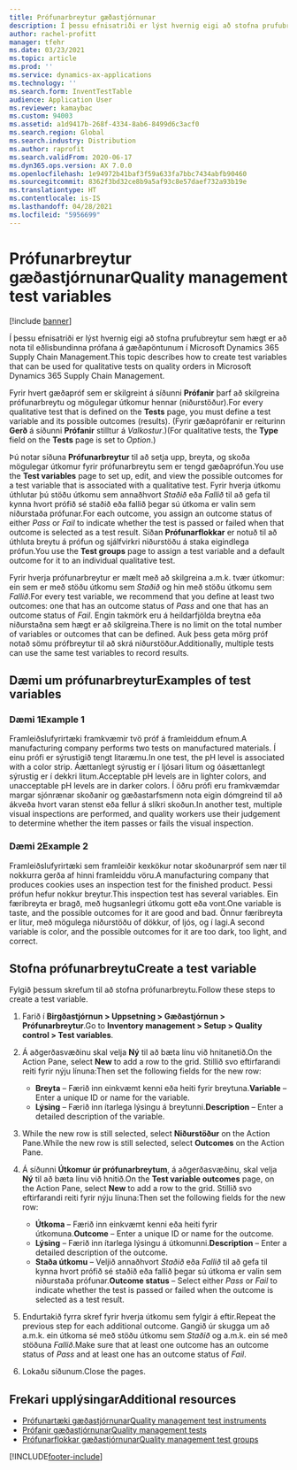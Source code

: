 ```yaml
---
title: Prófunarbreytur gæðastjórnunar
description: Í þessu efnisatriði er lýst hvernig eigi að stofna prufubreytur sem hægt er að nota til eðlisbundinna prófana á gæðapöntunum í Microsoft Dynamics 365 Supply Chain Management.
author: rachel-profitt
manager: tfehr
ms.date: 03/23/2021
ms.topic: article
ms.prod: ''
ms.service: dynamics-ax-applications
ms.technology: ''
ms.search.form: InventTestTable
audience: Application User
ms.reviewer: kamaybac
ms.custom: 94003
ms.assetid: a1d9417b-268f-4334-8ab6-8499d6c3acf0
ms.search.region: Global
ms.search.industry: Distribution
ms.author: raprofit
ms.search.validFrom: 2020-06-17
ms.dyn365.ops.version: AX 7.0.0
ms.openlocfilehash: 1e94972b41baf3f59a633fa7bbc7434abfb90460
ms.sourcegitcommit: 8362f3bd32ce8b9a5af93c8e57daef732a93b19e
ms.translationtype: HT
ms.contentlocale: is-IS
ms.lasthandoff: 04/28/2021
ms.locfileid: "5956699"
---
```

# <a name="quality-management-test-variables"></a><span data-ttu-id="60883-103">Prófunarbreytur gæðastjórnunar</span><span class="sxs-lookup"><span data-stu-id="60883-103">Quality management test variables</span></span>

[!include [banner](../includes/banner.md)]

<span data-ttu-id="60883-104">Í þessu efnisatriði er lýst hvernig eigi að stofna prufubreytur sem hægt er að nota til eðlisbundinna prófana á gæðapöntunum í Microsoft Dynamics 365 Supply Chain Management.</span><span class="sxs-lookup"><span data-stu-id="60883-104">This topic describes how to create test variables that can be used for qualitative tests on quality orders in Microsoft Dynamics 365 Supply Chain Management.</span></span>

<span data-ttu-id="60883-105">Fyrir hvert gæðapróf sem er skilgreint á síðunni **Prófanir** þarf að skilgreina prófunarbreytu og mögulegar útkomur hennar (niðurstöður).</span><span class="sxs-lookup"><span data-stu-id="60883-105">For every qualitative test that is defined on the **Tests** page, you must define a test variable and its possible outcomes (results).</span></span> <span data-ttu-id="60883-106">(Fyrir gæðaprófanir er reiturinn **Gerð** á síðunni **Prófanir** stilltur á *Valkostur*.)</span><span class="sxs-lookup"><span data-stu-id="60883-106">(For qualitative tests, the **Type** field on the **Tests** page is set to *Option*.)</span></span>

<span data-ttu-id="60883-107">Þú notar síðuna **Prófunarbreytur** til að setja upp, breyta, og skoða mögulegar útkomur fyrir prófunarbreytu sem er tengd gæðaprófun.</span><span class="sxs-lookup"><span data-stu-id="60883-107">You use the **Test variables** page to set up, edit, and view the possible outcomes for a test variable that is associated with a qualitative test.</span></span> <span data-ttu-id="60883-108">Fyrir hverja útkomu úthlutar þú stöðu útkomu sem annaðhvort *Staðið* eða *Fallið* til að gefa til kynna hvort prófið sé staðið eða fallið þegar sú útkoma er valin sem niðurstaða prófunar.</span><span class="sxs-lookup"><span data-stu-id="60883-108">For each outcome, you assign an outcome status of either *Pass* or *Fail* to indicate whether the test is passed or failed when that outcome is selected as a test result.</span></span> <span data-ttu-id="60883-109">Síðan **Prófunarflokkar** er notuð til að úthluta breytu á prófun og sjálfvirkri niðurstöðu á staka eigindlega prófun.</span><span class="sxs-lookup"><span data-stu-id="60883-109">You use the **Test groups** page to assign a test variable and a default outcome for it to an individual qualitative test.</span></span>

<span data-ttu-id="60883-110">Fyrir hverja prófunarbreytur er mælt með að skilgreina a.m.k. tvær útkomur: ein sem er með stöðu útkomu sem *Staðið* og hin með stöðu útkomu sem *Fallið*.</span><span class="sxs-lookup"><span data-stu-id="60883-110">For every test variable, we recommend that you define at least two outcomes: one that has an outcome status of *Pass* and one that has an outcome status of *Fail*.</span></span> <span data-ttu-id="60883-111">Engin takmörk eru á heildarfjölda breytna eða niðurstaðna sem hægt er að skilgreina.</span><span class="sxs-lookup"><span data-stu-id="60883-111">There is no limit on the total number of variables or outcomes that can be defined.</span></span> <span data-ttu-id="60883-112">Auk þess geta mörg próf notað sömu prófbreytur til að skrá niðurstöður.</span><span class="sxs-lookup"><span data-stu-id="60883-112">Additionally, multiple tests can use the same test variables to record results.</span></span>

## <a name="examples-of-test-variables"></a><span data-ttu-id="60883-113">Dæmi um prófunarbreytur</span><span class="sxs-lookup"><span data-stu-id="60883-113">Examples of test variables</span></span>

### <a name="example-1"></a><span data-ttu-id="60883-114">Dæmi 1</span><span class="sxs-lookup"><span data-stu-id="60883-114">Example 1</span></span>

<span data-ttu-id="60883-115">Framleiðslufyrirtæki framkvæmir tvö próf á framleiddum efnum.</span><span class="sxs-lookup"><span data-stu-id="60883-115">A manufacturing company performs two tests on manufactured materials.</span></span> <span data-ttu-id="60883-116">Í einu prófi er sýrustigið tengt litaræmu.</span><span class="sxs-lookup"><span data-stu-id="60883-116">In one test, the pH level is associated with a color strip.</span></span> <span data-ttu-id="60883-117">Áættanlegt sýrustig er í ljósari litum og óásættanlegt sýrustig er í dekkri litum.</span><span class="sxs-lookup"><span data-stu-id="60883-117">Acceptable pH levels are in lighter colors, and unacceptable pH levels are in darker colors.</span></span> <span data-ttu-id="60883-118">Í öðru prófi eru framkvæmdar margar sjónrænar skoðanir og gæðastarfsmenn nota eigin dómgreind til að ákveða hvort varan stenst eða fellur á slíkri skoðun.</span><span class="sxs-lookup"><span data-stu-id="60883-118">In another test, multiple visual inspections are performed, and quality workers use their judgement to determine whether the item passes or fails the visual inspection.</span></span>

### <a name="example-2"></a><span data-ttu-id="60883-119">Dæmi 2</span><span class="sxs-lookup"><span data-stu-id="60883-119">Example 2</span></span>

<span data-ttu-id="60883-120">Framleiðslufyrirtæki sem framleiðir kexkökur notar skoðunarpróf sem nær til nokkurra gerða af hinni framleiddu vöru.</span><span class="sxs-lookup"><span data-stu-id="60883-120">A manufacturing company that produces cookies uses an inspection test for the finished product.</span></span> <span data-ttu-id="60883-121">Þessi prófun hefur nokkur breytur.</span><span class="sxs-lookup"><span data-stu-id="60883-121">This inspection test has several variables.</span></span> <span data-ttu-id="60883-122">Ein færibreyta er bragð, með hugsanlegri útkomu gott eða vont.</span><span class="sxs-lookup"><span data-stu-id="60883-122">One variable is taste, and the possible outcomes for it are good and bad.</span></span> <span data-ttu-id="60883-123">Önnur færibreyta er litur, með mögulega niðurstöðu of dökkur, of ljós, og í lagi.</span><span class="sxs-lookup"><span data-stu-id="60883-123">A second variable is color, and the possible outcomes for it are too dark, too light, and correct.</span></span>

## <a name="create-a-test-variable"></a><span data-ttu-id="60883-124">Stofna prófunarbreytu</span><span class="sxs-lookup"><span data-stu-id="60883-124">Create a test variable</span></span>

<span data-ttu-id="60883-125">Fylgið þessum skrefum til að stofna prófunarbreytu.</span><span class="sxs-lookup"><span data-stu-id="60883-125">Follow these steps to create a test variable.</span></span>

1. <span data-ttu-id="60883-126">Farið í **Birgðastjórnun \> Uppsetning \> Gæðastjórnun \> Prófunarbreytur**.</span><span class="sxs-lookup"><span data-stu-id="60883-126">Go to **Inventory management \> Setup \> Quality control \> Test variables**.</span></span>
1. <span data-ttu-id="60883-127">Á aðgerðasvæðinu skal velja **Ný** til að bæta línu við hnitanetið.</span><span class="sxs-lookup"><span data-stu-id="60883-127">On the Action Pane, select **New** to add a row to the grid.</span></span> <span data-ttu-id="60883-128">Stillið svo eftirfarandi reiti fyrir nýju línuna:</span><span class="sxs-lookup"><span data-stu-id="60883-128">Then set the following fields for the new row:</span></span>

    - <span data-ttu-id="60883-129">**Breyta** – Færið inn einkvæmt kenni eða heiti fyrir breytuna.</span><span class="sxs-lookup"><span data-stu-id="60883-129">**Variable** – Enter a unique ID or name for the variable.</span></span>
    - <span data-ttu-id="60883-130">**Lýsing** – Færið inn ítarlega lýsingu á breytunni.</span><span class="sxs-lookup"><span data-stu-id="60883-130">**Description** – Enter a detailed description of the variable.</span></span>

1. <span data-ttu-id="60883-131">While the new row is still selected, select **Niðurstöður** on the Action Pane.</span><span class="sxs-lookup"><span data-stu-id="60883-131">While the new row is still selected, select **Outcomes** on the Action Pane.</span></span>
1. <span data-ttu-id="60883-132">Á síðunni **Útkomur úr prófunarbreytum**, á aðgerðasvæðinu, skal velja **Ný** til að bæta línu við hnitið.</span><span class="sxs-lookup"><span data-stu-id="60883-132">On the **Test variable outcomes** page, on the Action Pane, select **New** to add a row to the grid.</span></span> <span data-ttu-id="60883-133">Stillið svo eftirfarandi reiti fyrir nýju línuna:</span><span class="sxs-lookup"><span data-stu-id="60883-133">Then set the following fields for the new row:</span></span>

    - <span data-ttu-id="60883-134">**Útkoma** – Færið inn einkvæmt kenni eða heiti fyrir útkomuna.</span><span class="sxs-lookup"><span data-stu-id="60883-134">**Outcome** – Enter a unique ID or name for the outcome.</span></span>
    - <span data-ttu-id="60883-135">**Lýsing** – Færið inn ítarlega lýsingu á útkomunni.</span><span class="sxs-lookup"><span data-stu-id="60883-135">**Description** – Enter a detailed description of the outcome.</span></span>
    - <span data-ttu-id="60883-136">**Staða útkomu** – Veljið annaðhvort *Staðið* eða *Fallið* til að gefa til kynna hvort prófið sé staðið eða fallið þegar sú útkoma er valin sem niðurstaða prófunar.</span><span class="sxs-lookup"><span data-stu-id="60883-136">**Outcome status** – Select either *Pass* or *Fail* to indicate whether the test is passed or failed when the outcome is selected as a test result.</span></span>

1. <span data-ttu-id="60883-137">Endurtakið fyrra skref fyrir hverja útkomu sem fylgir á eftir.</span><span class="sxs-lookup"><span data-stu-id="60883-137">Repeat the previous step for each additional outcome.</span></span> <span data-ttu-id="60883-138">Gangið úr skugga um að a.m.k. ein útkoma sé með stöðu útkomu sem *Staðið* og a.m.k. ein sé með stöðuna *Fallið*.</span><span class="sxs-lookup"><span data-stu-id="60883-138">Make sure that at least one outcome has an outcome status of *Pass* and at least one has an outcome status of *Fail*.</span></span>
1. <span data-ttu-id="60883-139">Lokaðu síðunum.</span><span class="sxs-lookup"><span data-stu-id="60883-139">Close the pages.</span></span>

## <a name="additional-resources"></a><span data-ttu-id="60883-140">Frekari upplýsingar</span><span class="sxs-lookup"><span data-stu-id="60883-140">Additional resources</span></span>

- [<span data-ttu-id="60883-141">Prófunartæki gæðastjórnunar</span><span class="sxs-lookup"><span data-stu-id="60883-141">Quality management test instruments</span></span>](quality-test-instruments.md)
- [<span data-ttu-id="60883-142">Prófanir gæðastjórnunar</span><span class="sxs-lookup"><span data-stu-id="60883-142">Quality management tests</span></span>](quality-tests.md)
- [<span data-ttu-id="60883-143">Prófunarflokkar gæðastjórnunar</span><span class="sxs-lookup"><span data-stu-id="60883-143">Quality management test groups</span></span>](quality-test-groups.md)

[!INCLUDE[footer-include](../../includes/footer-banner.md)]
